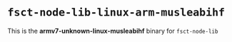 # `fsct-node-lib-linux-arm-musleabihf`

This is the **armv7-unknown-linux-musleabihf** binary for `fsct-node-lib`
